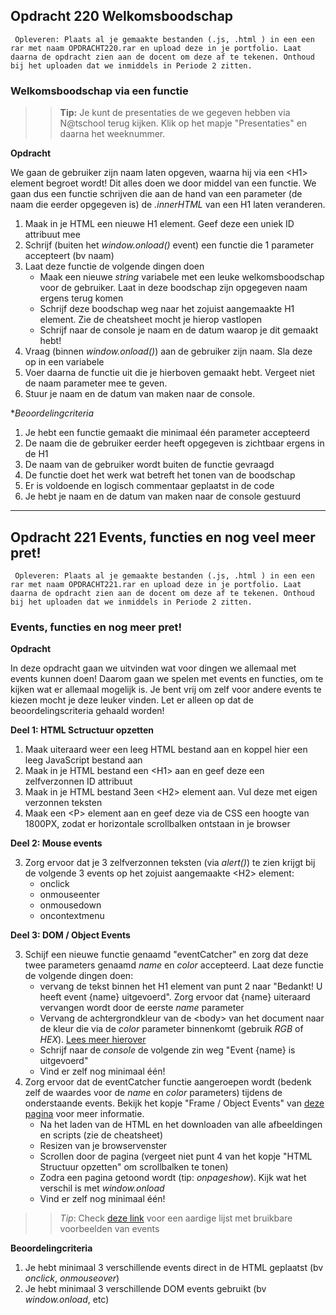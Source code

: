 ## Opdracht 220 Welkomsboodschap

`` Opleveren: Plaats al je gemaakte bestanden (.js, .html ) in een een rar met naam OPDRACHT220.rar en upload deze in je portfolio. Laat daarna de opdracht zien aan de docent om deze af te tekenen. Onthoud bij het uploaden dat we inmiddels in Periode 2 zitten.``

### Welkomsboodschap via een functie

>> **Tip:** Je kunt de presentaties de we gegeven hebben via N@tschool terug kijken. Klik op het mapje "Presentaties" en daarna het weeknummer.

**Opdracht**

We gaan de gebruiker zijn naam laten opgeven, waarna hij via een &lt;H1&gt; element begroet wordt! Dit alles doen we door middel van een functie.
We gaan dus een functie schrijven die aan de hand van een parameter (de naam die eerder opgegeven is) de *.innerHTML* van een H1 laten veranderen. 

1. Maak in je HTML een nieuwe H1 element. Geef deze een uniek ID attribuut mee
2. Schrijf (buiten het *window.onload()* event) een functie die 1 parameter accepteert (bv naam)
3. Laat deze functie de volgende dingen doen
	- Maak een nieuwe *string* variabele met een leuke welkomsboodschap voor de gebruiker. Laat in deze boodschap zijn opgegeven naam ergens terug komen
	- Schrijf deze boodschap weg naar het zojuist aangemaakte H1 element. Zie de cheatsheet mocht je hierop vastlopen
	- Schrijf naar de console je naam en de datum waarop je dit gemaakt hebt!
4. Vraag (binnen *window.onload()*) aan de gebruiker zijn naam. Sla deze op in een variabele
5. Voer daarna de functie uit die je hierboven gemaakt hebt. Vergeet niet de naam parameter mee te geven.
6. Stuur je naam en de datum van maken naar de console.

**Beoordelingcriteria*
1. Je hebt een functie gemaakt die minimaal één parameter accepteerd
2. De naam die de gebruiker eerder heeft opgegeven is zichtbaar ergens in de H1 
3. De naam van de gebruiker wordt buiten de functie gevraagd
4. De functie doet het werk wat betreft het tonen van de boodschap
5. Er is voldoende en logisch commentaar geplaatst in de code
6. Je hebt je naam en de datum van maken naar de console gestuurd

---
## Opdracht 221 Events, functies en nog veel meer pret!

`` Opleveren: Plaats al je gemaakte bestanden (.js, .html ) in een een rar met naam OPDRACHT221.rar en upload deze in je portfolio. Laat daarna de opdracht zien aan de docent om deze af te tekenen. Onthoud bij het uploaden dat we inmiddels in Periode 2 zitten.``

### Events, functies en nog meer pret!

**Opdracht**

In deze opdracht gaan we uitvinden wat voor dingen we allemaal met events kunnen doen! Daarom gaan we spelen met events en functies, om te kijken wat er allemaal mogelijk is.
Je bent vrij om zelf voor andere events te kiezen mocht je deze leuker vinden. Let er alleen op dat de beoordelingscriteria gehaald worden!


**Deel 1: HTML Sctructuur opzetten**

1. Maak uiteraard weer een leeg HTML bestand aan en koppel hier een leeg JavaScript bestand aan
2. Maak in je HTML bestand een &lt;H1&gt; aan en geef deze een zelfverzonnen ID attribuut
3. Maak in je HTML bestand 3een &lt;H2&gt; element aan. Vul deze met eigen verzonnen teksten
4. Maak een &lt;P&gt; element aan en geef deze via de CSS een hoogte van 1800PX, zodat er horizontale scrollbalken ontstaan in je browser

**Deel 2: Mouse events**

3. Zorg ervoor dat je 3 zelfverzonnen teksten (via *alert()*) te zien krijgt bij de volgende 3 events op het zojuist aangemaakte &lt;H2&gt; element:
	- onclick
	- onmouseenter
	- onmousedown
	- oncontextmenu
	
**Deel 3: DOM / Object Events**

3. Schijf een nieuwe functie genaamd "eventCatcher" en zorg dat deze twee parameters genaamd *name* en *color* accepteerd. Laat deze functie de volgende dingen doen:
	- vervang de tekst binnen het H1 element van punt 2 naar "Bedankt! U heeft event {name} uitgevoerd". Zorg ervoor dat {name} uiteraard vervangen wordt door de eerste *name* parameter
	- Vervang de achtergrondkleur van de &lt;body&gt; van het document naar de kleur die via de *color* parameter binnenkomt (gebruik *RGB* of *HEX*). <a href="http://www.w3schools.com/jsref/prop_style_backgroundcolor.asp" target="_blank">Lees meer hierover</a>
	- Schrijf naar de *console* de volgende zin weg "Event {name} is uitgevoerd"
	- Vind er zelf nog minimaal één!
4. Zorg ervoor dat de eventCatcher functie aangeroepen wordt (bedenk zelf de waardes voor de *name* en *color* parameters) tijdens de onderstaande events. Bekijk het kopje "Frame / Object Events" van <a href="http://www.w3schools.com/jsref/dom_obj_event.asp" target="_blank">deze pagina</a> voor meer informatie.
	- Na het laden van de HTML en het downloaden van alle afbeeldingen en scripts (zie de cheatsheet)
	- Resizen van je browservenster
	- Scrollen door de pagina (vergeet niet punt 4 van het kopje "HTML Structuur opzetten" om scrollbalken te tonen)
	- Zodra een pagina getoond wordt (tip: *onpageshow*). Kijk wat het verschil is met *window.onload*
	- Vind er zelf nog minimaal één!
	

>> *Tip*: Check <a href="http://www.w3schools.com/js/js_events_examples.asp" target="_blank">deze link</a> voor een aardige lijst met bruikbare voorbeelden van events

**Beoordelingcriteria**
1. Je hebt minimaal 3 verschillende events direct in de HTML geplaatst (bv *onclick*, *onmouseover*)
2. Je hebt minimaal 3 verschillende DOM events gebruikt (bv *window.onload*, etc)

